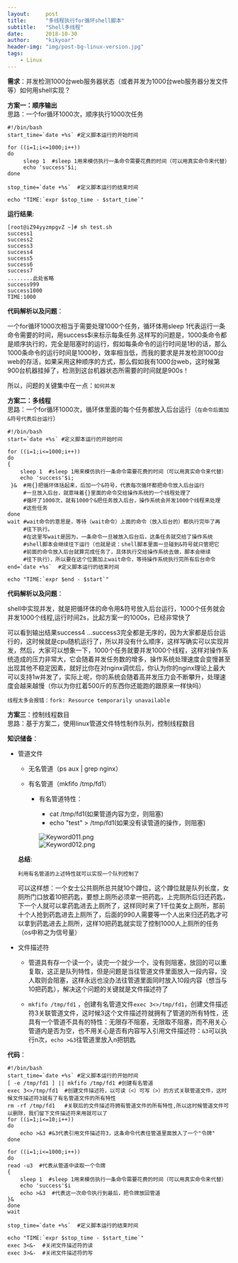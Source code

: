 ```yaml
---
layout:     post
title:      "多线程执行for循环shell脚本"
subtitle:   "Shell多线程"
date:       2018-10-30
author:     "kikyoar"
header-img: "img/post-bg-linux-version.jpg"
tags:
    - Linux
---  
```


**需求**：并发检测1000台web服务器状态（或者并发为1000台web服务器分发文件等）如何用shell实现？  

**方案一：顺序输出**    
思路：一个for循环1000次，顺序执行1000次任务  

	#!/bin/bash
	start_time=`date +%s` #定义脚本运行的开始时间
	 
	for ((i=1;i<=1000;i++))
	do
	     sleep 1  #sleep 1用来模仿执行一条命令需要花费的时间（可以用真实命令来代替）
	     echo 'success'$i;       
	done
	 
	stop_time=`date +%s`  #定义脚本运行的结束时间
	 
	echo "TIME:`expr $stop_time - $start_time`"  
	
**运行结果**:  

	[root@iZ94yyzmpgvZ ~]# sh test.sh 
	success1
	success2
	success3
	success4
	success5
	success6
	success7
	........此处省略
	success999
	success1000
	TIME:1000   
	
**代码解析以及问题**：

一个for循环1000次相当于需要处理1000个任务，循环体用sleep 1代表运行一条命令需要的时间，用success\$i来标示每条任务.这样写的问题是，1000条命令都是顺序执行的，完全是阻塞时的运行，假如每条命令的运行时间是1秒的话，那么1000条命令的运行时间是1000秒，效率相当低，而我的要求是并发检测1000台web的存活，如果采用这种顺序的方式，那么假如我有1000台web，这时候第900台机器挂掉了，检测到这台机器状态所需要的时间就是900s！  

所以，问题的关键集中在一点：`如何并发`  


**方案二：多线程**  
思路：一个for循环1000次，循环体里面的每个任务都放入后台运行（`在命令后面加&符号代表后台运行`）  

	#!/bin/bash
	start=`date +%s` #定义脚本运行的开始时间
	 
	for ((i=1;i<=1000;i++))
	do
	{
	    sleep 1  #sleep 1用来模仿执行一条命令需要花费的时间（可以用真实命令来代替）
	    echo 'success'$i; 
	 }&  #用{}把循环体括起来，后加一个&符号，代表每次循环都把命令放入后台运行
	     #一旦放入后台，就意味着{}里面的命令交给操作系统的一个线程处理了
	     #循环了1000次，就有1000个&把任务放入后台，操作系统会并发1000个线程来处理
	     #这些任务         
	done    
	wait #wait命令的意思是，等待（wait命令）上面的命令（放入后台的）都执行完毕了再
	     #往下执行。
	     #在这里写wait是因为，一条命令一旦被放入后台后，这条任务就交给了操作系统
	     #shell脚本会继续往下运行（也就是说：shell脚本里面一旦碰到&符号就只管把它
	     #前面的命令放入后台就算完成任务了，具体执行交给操作系统去做，脚本会继续
	     #往下执行），所以要在这个位置加上wait命令，等待操作系统执行完所有后台命令
	end=`date +%s`  #定义脚本运行的结束时间
	 
	echo "TIME:`expr $end - $start`"    
	

**代码解析以及问题**：

shell中实现并发，就是把循环体的命令用&符号放入后台运行，1000个任务就会并发1000个线程,运行时间2s，比起方案一的1000s，已经非常快了  

可以看到输出结果success4 ...success3完全都是无序的，因为大家都是后台运行的，这时候就是cpu随机运行了，所以并没有什么顺序，这样写确实可以实现并发，然后，大家可以想象一下，1000个任务就要并发1000个线程，这样对操作系统造成的压力非常大，它会随着并发任务数的增多，操作系统处理速度会变慢甚至出现其他不稳定因素，就好比你在对nginx调优后，你认为你的nginx理论上最大可以支持1w并发了，实际上呢，你的系统会随着高并发压力会不断攀升，处理速度会越来越慢（你以为你扛着500斤的东西你还能跑的跟原来一样快吗）  

`线程太多会报错：fork: Resource temporarily unavailable`   

**方案三**：控制线程数目  
思路：基于方案二，使用linux管道文件特性制作队列，控制线程数目  

**知识储备**：

- 管道文件

	- 无名管道（ps aux | grep nginx）
	
	- 有名管道（mkfifo /tmp/fd1）

		- 有名管道特性：  

			- cat /tmp/fd1(如果管道内容为空，则阻塞)
			- echo "test" > /tmp/fd1(如果没有读管道的操作，则阻塞)  

			![Keyword011.png](http://kikyoar.com/img/Keyword011.png)  
			![Keyword012.png](http://kikyoar.com/img/Keyword012.png)  
			
	**总结**:

   `利用有名管道的上述特性就可以实现一个队列控制了`  

 	可以这样想：一个女士公共厕所总共就10个蹲位，这个蹲位就是队列长度，女厕所门口放着10把药匙，要想上厕所必须拿一把药匙，上完厕所后归还药匙，下一个人就可以拿药匙进去上厕所了，这样同时来了1千位美女上厕所，那前十个人抢到药匙进去上厕所了，后面的990人需要等一个人出来归还药匙才可以拿到药匙进去上厕所，这样10把药匙就实现了控制1000人上厕所的任务（os中称之为信号量）  
 	
- 文件描述符

	- 管道具有存一个读一个，读完一个就少一个，没有则阻塞，放回的可以重复取，这正是队列特性，但是问题是当往管道文件里面放入一段内容，没人取则会阻塞，这样永远也没办法往管道里面同时放入10段内容（想当与10把药匙），解决这个问题的关键就是文件描述符了  

	- `mkfifo /tmp/fd1` ，创建有名管道文件`exec 3<>/tmp/fd1`，创建文件描述符3关联管道文件，这时候3这个文件描述符就拥有了管道的所有特性，还具有一个管道不具有的特性：无限存不阻塞，无限取不阻塞，而不用关心管道内是否为空，也不用关心是否有内容写入引用文件描述符：`&3`可以执行n次，`echo >&3`往管道里放入n把钥匙  

**代码**：

	#!/bin/bash
	start_time=`date +%s` #定义脚本运行的开始时间
	[ -e /tmp/fd1 ] || mkfifo /tmp/fd1 #创建有名管道
	exec 3<>/tmp/fd1  #创建文件描述符，以可读（<）可写（>）的方式关联管道文件，这时候文件描述符3就有了有名管道文件的所有特性
	rm -rf /tmp/fd1   #关联后的文件描述符拥有管道文件的所有特性,所以这时候管道文件可以删除，我们留下文件描述符来用就可以了
	for ((i=1;i<=10;i++))
	do
	    echo >&3 #&3代表引用文件描述符3，这条命令代表往管道里面放入了一个"令牌"
	done
	 
	for ((i=1;i<=1000;i++))
	do
	read -u3  #代表从管道中读取一个令牌
	{
	    sleep 1  #sleep 1用来模仿执行一条命令需要花费的时间（可以用真实命令来代替）
	    echo 'success'$i       
	    echo >&3  #代表这一次命令执行到最后，把令牌放回管道
	}&
	done
	wait
	 
	stop_time=`date +%s`  #定义脚本运行的结束时间
	 
	echo "TIME:`expr $stop_time - $start_time`"
	exec 3<&-  #关闭文件描述符的读
	exec 3>&-  #关闭文件描述符的写 	     
	
	
  